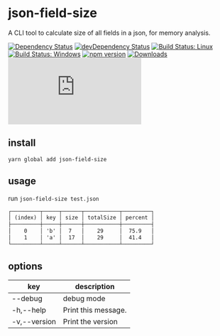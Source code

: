 # json-field-size

A CLI tool to calculate size of all fields in a json, for memory analysis.

[![Dependency Status](https://david-dm.org/plantain-00/json-field-size.svg)](https://david-dm.org/plantain-00/json-field-size)
[![devDependency Status](https://david-dm.org/plantain-00/json-field-size/dev-status.svg)](https://david-dm.org/plantain-00/json-field-size#info=devDependencies)
[![Build Status: Linux](https://travis-ci.org/plantain-00/json-field-size.svg?branch=master)](https://travis-ci.org/plantain-00/json-field-size)
[![Build Status: Windows](https://ci.appveyor.com/api/projects/status/github/plantain-00/json-field-size?branch=master&svg=true)](https://ci.appveyor.com/project/plantain-00/json-field-size/branch/master)
[![npm version](https://badge.fury.io/js/json-field-size.svg)](https://badge.fury.io/js/json-field-size)
[![Downloads](https://img.shields.io/npm/dm/json-field-size.svg)](https://www.npmjs.com/package/json-field-size)
[![type-coverage](https://img.shields.io/badge/dynamic/json.svg?label=type-coverage&prefix=%E2%89%A5&suffix=%&query=$.typeCoverage.atLeast&uri=https%3A%2F%2Fraw.githubusercontent.com%2Fplantain-00%2Fjson-field-size%2Fmaster%2Fpackage.json)](https://github.com/plantain-00/json-field-size)

## install

`yarn global add json-field-size`

## usage

run `json-field-size test.json`

```txt
┌─────────┬─────┬──────┬───────────┬─────────┐
│ (index) │ key │ size │ totalSize │ percent │
├─────────┼─────┼──────┼───────────┼─────────┤
│    0    │ 'b' │  7   │    29     │  75.9   │
│    1    │ 'a' │  17  │    29     │  41.4   │
└─────────┴─────┴──────┴───────────┴─────────┘
```

## options

key | description
--- | ---
--debug | debug mode
-h,--help | Print this message.
-v,--version | Print the version

